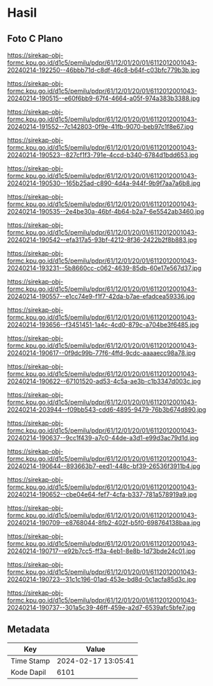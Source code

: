 # Hasil

## Foto C Plano

https://sirekap-obj-formc.kpu.go.id/d1c5/pemilu/pdpr/61/12/01/20/01/6112012001043-20240214-192250--46bbb71d-c8df-46c8-b64f-c03bfc779b3b.jpg

https://sirekap-obj-formc.kpu.go.id/d1c5/pemilu/pdpr/61/12/01/20/01/6112012001043-20240214-190515--e60f6bb9-67f4-4664-a05f-974a383b3388.jpg

https://sirekap-obj-formc.kpu.go.id/d1c5/pemilu/pdpr/61/12/01/20/01/6112012001043-20240214-191552--7c142803-0f9e-41fb-9070-beb97c1f8e67.jpg

https://sirekap-obj-formc.kpu.go.id/d1c5/pemilu/pdpr/61/12/01/20/01/6112012001043-20240214-190523--827cf1f3-791e-4ccd-b340-6784d1bdd653.jpg

https://sirekap-obj-formc.kpu.go.id/d1c5/pemilu/pdpr/61/12/01/20/01/6112012001043-20240214-190530--165b25ad-c890-4d4a-944f-9b9f7aa7a6b8.jpg

https://sirekap-obj-formc.kpu.go.id/d1c5/pemilu/pdpr/61/12/01/20/01/6112012001043-20240214-190535--2e4be30a-46bf-4b64-b2a7-6e5542ab3460.jpg

https://sirekap-obj-formc.kpu.go.id/d1c5/pemilu/pdpr/61/12/01/20/01/6112012001043-20240214-190542--efa317a5-93bf-4212-8f36-2422b2f8b883.jpg

https://sirekap-obj-formc.kpu.go.id/d1c5/pemilu/pdpr/61/12/01/20/01/6112012001043-20240214-193231--5b8660cc-c062-4639-85db-60e17e567d37.jpg

https://sirekap-obj-formc.kpu.go.id/d1c5/pemilu/pdpr/61/12/01/20/01/6112012001043-20240214-190557--e1cc74e9-f1f7-42da-b7ae-efadcea59336.jpg

https://sirekap-obj-formc.kpu.go.id/d1c5/pemilu/pdpr/61/12/01/20/01/6112012001043-20240214-193656--f3451451-1a4c-4cd0-879c-a704be3f6485.jpg

https://sirekap-obj-formc.kpu.go.id/d1c5/pemilu/pdpr/61/12/01/20/01/6112012001043-20240214-190617--0f9dc99b-77f6-4ffd-9cdc-aaaaecc98a78.jpg

https://sirekap-obj-formc.kpu.go.id/d1c5/pemilu/pdpr/61/12/01/20/01/6112012001043-20240214-190622--67101520-ad53-4c5a-ae3b-c1b3347d003c.jpg

https://sirekap-obj-formc.kpu.go.id/d1c5/pemilu/pdpr/61/12/01/20/01/6112012001043-20240214-203944--f09bb543-cdd6-4895-9479-76b3b674d890.jpg

https://sirekap-obj-formc.kpu.go.id/d1c5/pemilu/pdpr/61/12/01/20/01/6112012001043-20240214-190637--9cc1f439-a7c0-44de-a3d1-e99d3ac79d1d.jpg

https://sirekap-obj-formc.kpu.go.id/d1c5/pemilu/pdpr/61/12/01/20/01/6112012001043-20240214-190644--893663b7-eed1-448c-bf39-26536f3911b4.jpg

https://sirekap-obj-formc.kpu.go.id/d1c5/pemilu/pdpr/61/12/01/20/01/6112012001043-20240214-190652--cbe04e64-fef7-4cfa-b337-781a578919a9.jpg

https://sirekap-obj-formc.kpu.go.id/d1c5/pemilu/pdpr/61/12/01/20/01/6112012001043-20240214-190709--e8768044-8fb2-402f-b5f0-698764138baa.jpg

https://sirekap-obj-formc.kpu.go.id/d1c5/pemilu/pdpr/61/12/01/20/01/6112012001043-20240214-190717--e92b7cc5-ff3a-4eb1-8e8b-1d73bde24c01.jpg

https://sirekap-obj-formc.kpu.go.id/d1c5/pemilu/pdpr/61/12/01/20/01/6112012001043-20240214-190723--31c1c196-01ad-453e-bd8d-0c1acfa85d3c.jpg

https://sirekap-obj-formc.kpu.go.id/d1c5/pemilu/pdpr/61/12/01/20/01/6112012001043-20240214-190737--301a5c39-46ff-459e-a2d7-6539afc5bfe7.jpg


## Metadata

| Key        | Value               |
| ---------- | ------------------- |
| Time Stamp | 2024-02-17 13:05:41 |
| Kode Dapil | 6101                |



